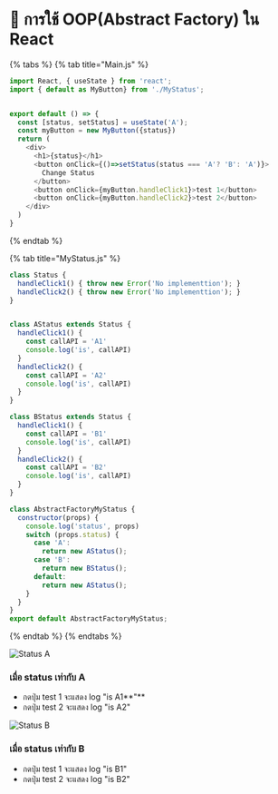 # 🦁 การใช้ OOP\(Abstract Factory\) ใน React



{% tabs %}
{% tab title="Main.js" %}
```javascript
import React, { useState } from 'react';
import { default as MyButton} from './MyStatus';


export default () => {
  const [status, setStatus] = useState('A');
  const myButton = new MyButton({status})
  return (
    <div>
      <h1>{status}</h1>
      <button onClick={()=>setStatus(status === 'A'? 'B': 'A')}>
        Change Status
      </button>
      <button onClick={myButton.handleClick1}>test 1</button>
      <button onClick={myButton.handleClick2}>test 2</button>
    </div>
  )
}
```
{% endtab %}

{% tab title="MyStatus.js" %}
```javascript
class Status {
  handleClick1() { throw new Error('No implementtion'); }
  handleClick2() { throw new Error('No implementtion'); }
}


class AStatus extends Status {
  handleClick1() {
    const callAPI = 'A1'
    console.log('is', callAPI)
  }
  handleClick2() {
    const callAPI = 'A2'
    console.log('is', callAPI)
  }
}

class BStatus extends Status {
  handleClick1() { 
    const callAPI = 'B1'
    console.log('is', callAPI)
  }
  handleClick2() {
    const callAPI = 'B2'
    console.log('is', callAPI)
  }
}

class AbstractFactoryMyStatus {
  constructor(props) {
    console.log('status', props)
    switch (props.status) {
      case 'A':
        return new AStatus();
      case 'B':
        return new BStatus();
      default:
        return new AStatus();
    }
  }
}
export default AbstractFactoryMyStatus;
```
{% endtab %}
{% endtabs %}



![Status A&#x200C;](https://gblobscdn.gitbook.com/assets%2F-MP8SO7JaQ7RmtwrvNjd%2F-MP8Xf_vnt9K7iJVco_D%2F-MP8ZGrmOeGEOdfJIq2O%2F1_RP9pBMiUafUAeow1W3OVnw.png?alt=media&token=1f72fe6e-ae98-43db-9148-4aba819ff369)

### **เมื่อ status เท่ากับ A**‌

* กดปุ่ม test 1 จะแสดง log "is A1**"**
* กดปุ่ม test 2 จะแสดง log "is A2"

![Status B&#x200C;](https://gblobscdn.gitbook.com/assets%2F-MP8SO7JaQ7RmtwrvNjd%2F-MP8Xf_vnt9K7iJVco_D%2F-MP8ZYEBJxmYEbOvYvay%2F1_ywPWt0N1JOm5OBe6Bbj7hg.png?alt=media&token=41d8f71f-cbb3-4dbe-b6d9-455ea53b02d5)

### **เมื่อ status เท่ากับ B**‌

* กดปุ่ม test 1 จะแสดง log "is B1"
* กดปุ่ม test 2 จะแสดง log "is B2"

